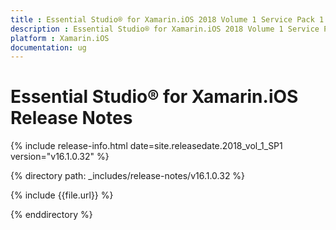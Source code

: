```yaml
---
title : Essential Studio® for Xamarin.iOS 2018 Volume 1 Service Pack 1 Release Notes
description : Essential Studio® for Xamarin.iOS 2018 Volume 1 Service Pack 1 Release Notes
platform : Xamarin.iOS
documentation: ug
---
```


# Essential Studio® for Xamarin.iOS Release Notes

{% include release-info.html date=site.releasedate.2018_vol_1_SP1  version="v16.1.0.32" %} 

{% directory path: _includes/release-notes/v16.1.0.32 %}

{% include {{file.url}} %}

{% enddirectory %}